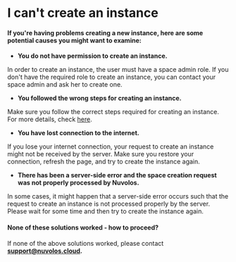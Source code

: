 # I can't create an instance

#### If you're having problems creating a new instance, here are some potential causes you might want to examine:

* **You do not have permission to create an instance.**

In order to create an instance, the user must have a space admin role. If you don't have the required role to create an instance, you can contact your space admin and ask her to create one.&#x20;

* **You followed the wrong steps for creating an instance.**

Make sure you follow the correct steps required for creating an instance. For more details, check [here](../../../administration/instance-management/#create-a-new-instance).

* **You have lost connection to the internet.**

If you lose your internet connection, your request to create an instance might not be received by the server. Make sure you restore your connection, refresh the page, and try to create the instance again.

* **There has been a server-side error and the space creation request was not properly processed by Nuvolos.**

In some cases, it might happen that a server-side error occurs such that the request to create an instance is not processed properly by the server. Please wait for some time and then try to create the instance again.

#### &#x20;None of these solutions worked - how to proceed?

If none of the above solutions worked, please contact [**support@nuvolos.cloud**](mailto:support@nuvolos.cloud)**.**
